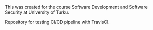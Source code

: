 This was created for the course Software Development and Software Security at University of Turku. 

Repository for testing CI/CD pipeline with TravisCI.
